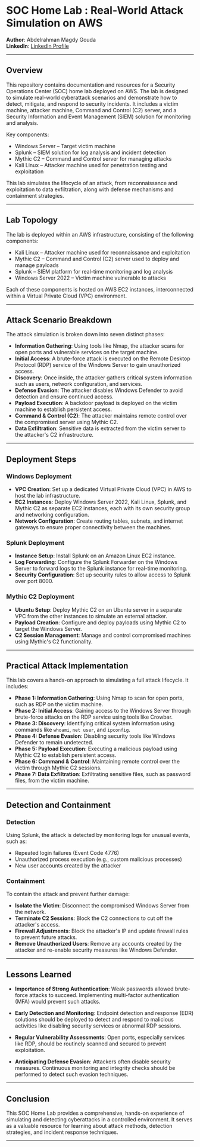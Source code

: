 
# SOC Home Lab : Real-World Attack Simulation on AWS 

**Author**: Abdelrahman Magdy Gouda  
**LinkedIn**: [LinkedIn Profile](https://www.linkedin.com/in/abdelrahman-magdyy/)

---

## Overview

This repository contains documentation and resources for a Security Operations Center (SOC) home lab deployed on AWS. The lab is designed to simulate real-world cyberattack scenarios and demonstrate how to detect, mitigate, and respond to security incidents. It includes a victim machine, attacker machine, Command and Control (C2) server, and a Security Information and Event Management (SIEM) solution for monitoring and analysis.

Key components:
- Windows Server – Target victim machine
- Splunk – SIEM solution for log analysis and incident detection
- Mythic C2 – Command and Control server for managing attacks
- Kali Linux – Attacker machine used for penetration testing and exploitation

This lab simulates the lifecycle of an attack, from reconnaissance and exploitation to data exfiltration, along with defense mechanisms and containment strategies.

---

## Lab Topology

The lab is deployed within an AWS infrastructure, consisting of the following components:
- Kali Linux – Attacker machine used for reconnaissance and exploitation
- Mythic C2 – Command and Control (C2) server used to deploy and manage payloads
- Splunk – SIEM platform for real-time monitoring and log analysis
- Windows Server 2022 – Victim machine vulnerable to attacks

Each of these components is hosted on AWS EC2 instances, interconnected within a Virtual Private Cloud (VPC) environment.

---

## Attack Scenario Breakdown

The attack simulation is broken down into seven distinct phases:

- **Information Gathering**: Using tools like Nmap, the attacker scans for open ports and vulnerable services on the target machine.
- **Initial Access**: A brute-force attack is executed on the Remote Desktop Protocol (RDP) service of the Windows Server to gain unauthorized access.
- **Discovery**: Once inside, the attacker gathers critical system information such as users, network configuration, and services.
- **Defense Evasion**: The attacker disables Windows Defender to avoid detection and ensure continued access.
- **Payload Execution**: A backdoor payload is deployed on the victim machine to establish persistent access.
- **Command & Control (C2)**: The attacker maintains remote control over the compromised server using Mythic C2.
- **Data Exfiltration**: Sensitive data is extracted from the victim server to the attacker's C2 infrastructure.

---

## Deployment Steps

### Windows Deployment
- **VPC Creation**: Set up a dedicated Virtual Private Cloud (VPC) in AWS to host the lab infrastructure.
- **EC2 Instances**: Deploy Windows Server 2022, Kali Linux, Splunk, and Mythic C2 as separate EC2 instances, each with its own security group and networking configuration.
- **Network Configuration**: Create routing tables, subnets, and internet gateways to ensure proper connectivity between the machines.

### Splunk Deployment
- **Instance Setup**: Install Splunk on an Amazon Linux EC2 instance.
- **Log Forwarding**: Configure the Splunk Forwarder on the Windows Server to forward logs to the Splunk instance for real-time monitoring.
- **Security Configuration**: Set up security rules to allow access to Splunk over port 8000.

### Mythic C2 Deployment
- **Ubuntu Setup**: Deploy Mythic C2 on an Ubuntu server in a separate VPC from the other instances to simulate an external attacker.
- **Payload Creation**: Configure and deploy payloads using Mythic C2 to target the Windows Server.
- **C2 Session Management**: Manage and control compromised machines using Mythic's C2 functionality.

---

## Practical Attack Implementation

This lab covers a hands-on approach to simulating a full attack lifecycle. It includes:
- **Phase 1: Information Gathering**: Using Nmap to scan for open ports, such as RDP on the victim machine.
- **Phase 2: Initial Access**: Gaining access to the Windows Server through brute-force attacks on the RDP service using tools like Crowbar.
- **Phase 3: Discovery**: Identifying critical system information using commands like `whoami`, `net user`, and `ipconfig`.
- **Phase 4: Defense Evasion**: Disabling security tools like Windows Defender to remain undetected.
- **Phase 5: Payload Execution**: Executing a malicious payload using Mythic C2 to establish persistent access.
- **Phase 6: Command & Control**: Maintaining remote control over the victim through Mythic C2 sessions.
- **Phase 7: Data Exfiltration**: Exfiltrating sensitive files, such as password files, from the victim machine.

---

## Detection and Containment

### Detection
Using Splunk, the attack is detected by monitoring logs for unusual events, such as:
- Repeated login failures (Event Code 4776)
- Unauthorized process execution (e.g., custom malicious processes)
- New user accounts created by the attacker

### Containment
To contain the attack and prevent further damage:
- **Isolate the Victim**: Disconnect the compromised Windows Server from the network.
- **Terminate C2 Sessions**: Block the C2 connections to cut off the attacker's access.
- **Firewall Adjustments**: Block the attacker's IP and update firewall rules to prevent future attacks.
- **Remove Unauthorized Users**: Remove any accounts created by the attacker and re-enable security measures like Windows Defender.

---

## Lessons Learned

- **Importance of Strong Authentication**: Weak passwords allowed brute-force attacks to succeed. Implementing multi-factor authentication (MFA) would prevent such attacks.
   
- **Early Detection and Monitoring**: Endpoint detection and response (EDR) solutions should be deployed to detect and respond to malicious activities like disabling security services or abnormal RDP sessions.

- **Regular Vulnerability Assessments**: Open ports, especially services like RDP, should be routinely scanned and secured to prevent exploitation.

- **Anticipating Defense Evasion**: Attackers often disable security measures. Continuous monitoring and integrity checks should be performed to detect such evasion techniques.

---

## Conclusion

This SOC Home Lab provides a comprehensive, hands-on experience of simulating and detecting cyberattacks in a controlled environment. It serves as a valuable resource for learning about attack methods, detection strategies, and incident response techniques.

---

